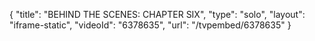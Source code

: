 {
    "title": "BEHIND THE SCENES: CHAPTER SIX",
    "type": "solo",
    "layout": "iframe-static",
    "videoId": "6378635",
    "url": "\/tvpembed\/6378635"
}